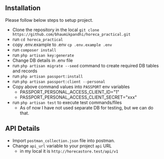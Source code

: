 ## Installation

Please follow below steps to setup project.

- Clone the repository in the local `git clone https://github.com/bhaumikpandhi/horeca_practical.git`
- run `cd horeca_practical`
- copy .env.example to .env `cp .env.example .env`
- run `composer install`
- run `php artisan key:generate`
- Change DB details in .env file
- run `php artisan migrate --seed` command to create required DB tables and records
- run `php artisan passport:install`
- run `php artisan passport:client --personal`
- Copy above command values into `PASSPORT` env variables 
  - PASSPORT_PERSONAL_ACCESS_CLIENT_ID="1"
  - PASSPORT_PERSONAL_ACCESS_CLIENT_SECRET="xxx"
- run `php artisan test` to execute test commands/files 
  - As of now I have not used separate DB for testing, but we can do that.


## API Details

- Import `postman_collection.json` file into postman.
- Change `api_url` variable to your project `api` URL
  - in my local it is `http://horecastore.test/api/v1`


